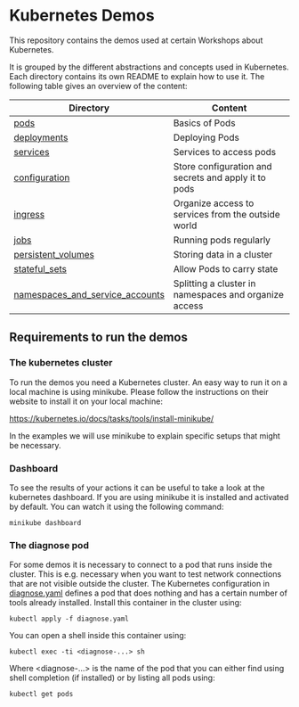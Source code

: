 # Kubernetes Demos 

This repository contains the demos used at certain Workshops about Kubernetes.

It is grouped by the different abstractions and concepts used in Kubernetes.
Each directory contains its own README to explain how to use it. 
The following table gives an overview of the content: 

| Directory                                                                    | Content                                               |
| ---------------------------------------------------------------------------- | ----------------------------------------------------- |
| [pods](pods/README.md)                                                       | Basics of Pods                                        |
| [deployments](deployments/README.md)                                         | Deploying Pods                                        |
| [services](services/README.md)                                               | Services to access pods                               |
| [configuration](configuration/README.md)                                     | Store configuration and secrets and apply it to pods  |
| [ingress](ingress/README.md)                                                 | Organize access to services from the outside world    |
| [jobs](jobs/README.md)                                                       | Running pods regularly                                |
| [persistent_volumes](persistent_volumes/README.md)                           | Storing data in a cluster                             |
| [stateful_sets](stateful_sets/README.md)                                     | Allow Pods to carry state                             |
| [namespaces_and_service_accounts](namespaces_and_service_accounts/README.md) | Splitting a cluster in namespaces and organize access |

## Requirements to run the demos

### The kubernetes cluster

To run the demos you need a Kubernetes cluster. An easy way to run it on a local machine is
using minikube. Please follow the instructions on their website to install it on your local machine:

https://kubernetes.io/docs/tasks/tools/install-minikube/

In the examples we will use minikube to explain specific setups that might be necessary.

### Dashboard

To see the results of your actions it can be useful to take a look at the kubernetes dashboard. If you are using minikube
it is installed and activated by default. You can watch it using the following command:

```
minikube dashboard
``` 

### The diagnose pod

For some demos it is necessary to connect to a pod that runs inside the cluster. This is e.g. necessary when you want to test network connections that are not visible outside the cluster. The Kubernetes configuration in [diagnose.yaml](diagnose.yaml) defines a pod that does nothing and has a certain number of tools already installed. Install this container in the cluster using:

```
kubectl apply -f diagnose.yaml
```

You can open a shell inside this container using:

```
kubectl exec -ti <diagnose-...> sh
```

Where <diagnose-...> is the name of the pod that you can either find using shell completion (if installed) or by listing all pods using:

```
kubectl get pods
```
